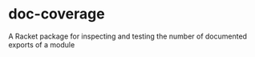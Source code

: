 # doc-coverage
A Racket package for inspecting and testing the number of documented exports of a module
